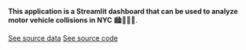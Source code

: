**This application is a Streamlit dashboard that can be used to analyze motor vehicle collisions in NYC** 🏙️🗽💥🚗. 

[See source data](https://data.cityofnewyork.us/Public-Safety/Motor-Vehicle-Collisions-Crashes/h9gi-nx95)
[See source code](https://github.com/inespancorbo/Web-Applications/tree/master/Motor-Vehicle-Collisions-NYC/Web-App-MVA.py)
